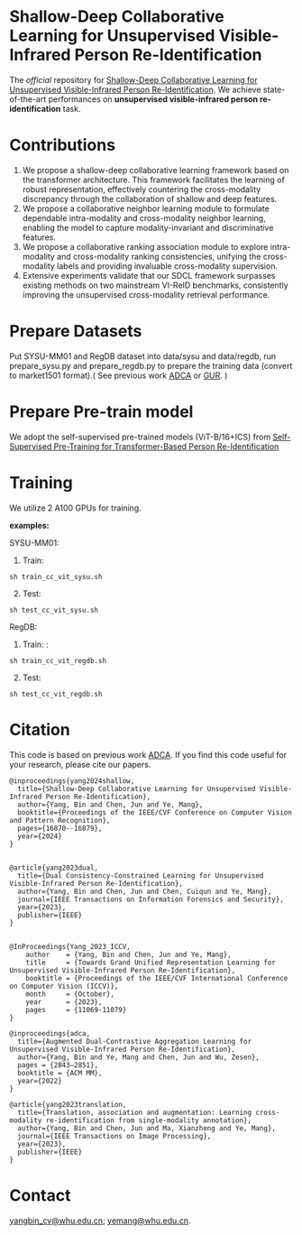 # Shallow-Deep Collaborative Learning for Unsupervised Visible-Infrared Person Re-Identification

The *official* repository for [Shallow-Deep Collaborative Learning for Unsupervised Visible-Infrared Person Re-Identification](https://openaccess.thecvf.com/content/CVPR2024/papers/Yang_Shallow-Deep_Collaborative_Learning_for_Unsupervised_Visible-Infrared_Person_Re-Identification_CVPR_2024_paper.pdf). We achieve state-of-the-art performances on **unsupervised visible-infrared person re-identification** task.


# Contributions

1. We propose a shallow-deep collaborative learning framework based on the transformer architecture. This framework facilitates the learning of robust representation, effectively countering the cross-modality discrepancy through the collaboration of shallow and deep features.
2. We propose a collaborative neighbor learning module to formulate dependable intra-modality and cross-modality neighbor learning, enabling the model to capture modality-invariant and discriminative features. 
3. We propose a collaborative ranking association module to explore intra-modality and cross-modality ranking consistencies, unifying the cross-modality labels and providing invaluable cross-modality supervision.
4. Extensive experiments validate that our SDCL framework surpasses existing methods on two mainstream VI-ReID benchmarks, consistently improving the unsupervised cross-modality retrieval performance.



# Prepare Datasets
Put SYSU-MM01 and RegDB dataset into data/sysu and data/regdb, run prepare\_sysu.py and prepare\_regdb.py to prepare the training data (convert to market1501 format).( See previous work [ADCA](https://github.com/yangbincv/ADCA) or [GUR](https://github.com/yangbincv/GUR). )

# Prepare Pre-train model
We adopt the self-supervised pre-trained models (ViT-B/16+ICS) from [Self-Supervised Pre-Training for Transformer-Based Person Re-Identification](https://github.com/damo-cv/TransReID-SSL?tab=readme-ov-file)

# Training

We utilize 2 A100 GPUs for training.

**examples:**

SYSU-MM01:

1. Train:
```shell
sh train_cc_vit_sysu.sh
```


2. Test:
```shell
sh test_cc_vit_sysu.sh
```

RegDB:

1. Train:
:
```shell
sh train_cc_vit_regdb.sh
```

2. Test:
```shell
sh test_cc_vit_regdb.sh
```


# Citation
This code is based on previous work [ADCA](https://github.com/yangbincv/ADCA.). 
If you find this code useful for your research, please cite our papers.

```
@inproceedings{yang2024shallow,
  title={Shallow-Deep Collaborative Learning for Unsupervised Visible-Infrared Person Re-Identification},
  author={Yang, Bin and Chen, Jun and Ye, Mang},
  booktitle={Proceedings of the IEEE/CVF Conference on Computer Vision and Pattern Recognition},
  pages={16870--16879},
  year={2024}
}


@article{yang2023dual,
  title={Dual Consistency-Constrained Learning for Unsupervised Visible-Infrared Person Re-Identification},
  author={Yang, Bin and Chen, Jun and Chen, Cuiqun and Ye, Mang},
  journal={IEEE Transactions on Information Forensics and Security},
  year={2023},
  publisher={IEEE}
}


@InProceedings{Yang_2023_ICCV,
    author    = {Yang, Bin and Chen, Jun and Ye, Mang},
    title     = {Towards Grand Unified Representation Learning for Unsupervised Visible-Infrared Person Re-Identification},
    booktitle = {Proceedings of the IEEE/CVF International Conference on Computer Vision (ICCV)},
    month     = {October},
    year      = {2023},
    pages     = {11069-11079}
}

@inproceedings{adca,
  title={Augmented Dual-Contrastive Aggregation Learning for Unsupervised Visible-Infrared Person Re-Identification},
  author={Yang, Bin and Ye, Mang and Chen, Jun and Wu, Zesen},
  pages = {2843–2851},
  booktitle = {ACM MM},
  year={2022}
}

@article{yang2023translation,
  title={Translation, association and augmentation: Learning cross-modality re-identification from single-modality annotation},
  author={Yang, Bin and Chen, Jun and Ma, Xianzheng and Ye, Mang},
  journal={IEEE Transactions on Image Processing},
  year={2023},
  publisher={IEEE}
}

```

# Contact
yangbin_cv@whu.edu.cn; yemang@whu.edu.cn.



